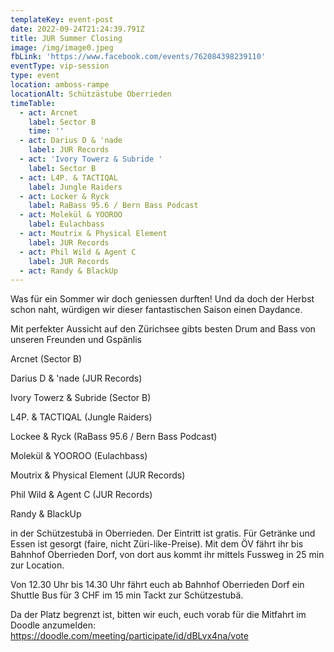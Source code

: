 ```yaml
---
templateKey: event-post
date: 2022-09-24T21:24:39.791Z
title: JUR Summer Closing
image: /img/image0.jpeg
fbLink: 'https://www.facebook.com/events/762084398239110'
eventType: vip-session
type: event
location: amboss-rampe
locationAlt: Schützästube Oberrieden
timeTable:
  - act: Arcnet
    label: Sector B
    time: ''
  - act: Darius D & 'nade
    label: JUR Records
  - act: 'Ivory Towerz & Subride '
    label: Sector B
  - act: L4P. & TACTIQAL
    label: Jungle Raiders
  - act: Locker & Ryck
    label: RaBass 95.6 / Bern Bass Podcast
  - act: Molekül & YOOROO
    label: Eulachbass
  - act: Moutrix & Physical Element
    label: JUR Records
  - act: Phil Wild & Agent C
    label: JUR Records
  - act: Randy & BlackUp
---
```


Was für ein Sommer wir doch geniessen durften! Und da doch der Herbst schon naht, würdigen wir dieser fantastischen Saison einen Daydance.

Mit perfekter Aussicht auf den Zürichsee gibts besten Drum and Bass von unseren Freunden und Gspänlis

Arcnet (Sector B)

Darius D & 'nade (JUR Records)

Ivory Towerz & Subride (Sector B)

L4P. & TACTIQAL (Jungle Raiders)

Lockee & Ryck (RaBass 95.6 / Bern Bass Podcast)

Molekül & YOOROO (Eulachbass)

Moutrix & Physical Element (JUR Records)

Phil Wild & Agent C (JUR Records)

Randy & BlackUp

in der Schützestubä in Oberrieden. Der Eintritt ist gratis. Für Getränke und Essen ist gesorgt (faire, nicht Züri-like-Preise). Mit dem ÖV fährt ihr bis Bahnhof Oberrieden Dorf, von dort aus kommt ihr mittels Fussweg in 25 min zur Location.

Von 12.30 Uhr bis 14.30 Uhr fährt euch ab Bahnhof Oberrieden Dorf ein Shuttle Bus für 3 CHF im 15 min Tackt zur Schützestubä.

Da der Platz begrenzt ist, bitten wir euch, euch vorab für die Mitfahrt im Doodle anzumelden: https://doodle.com/meeting/participate/id/dBLvx4na/vote
